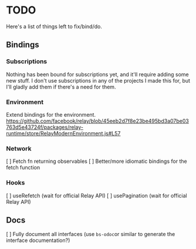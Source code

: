 # TODO
Here's a list of things left to fix/bind/do.

## Bindings
### Subscriptions
Nothing has been bound for subscriptions yet, and it'll require adding some new stuff. I don't use subscriptions in any of the projects I made this for, but I'll gladly add them if there's a need for them.

### Environment
Extend bindings for the environment. https://github.com/facebook/relay/blob/45eeb2d7f8e23be495bd3a07be03763d5e43724f/packages/relay-runtime/store/RelayModernEnvironment.js#L57

### Network
[ ] Fetch fn returning observables
[ ] Better/more idiomatic bindings for the fetch function

### Hooks
[ ] useRefetch (wait for official Relay API)
[ ] usePagination (wait for official Relay API)

## Docs
[ ] Fully document all interfaces (use `bs-odoc`or similar to generate the interface documentation?)